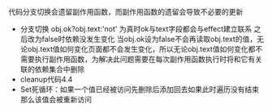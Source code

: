 代码分支切换会遗留副作用函数，而副作用函数的遗留会导致不必要的更新

* 分支切换 obj.ok?obj.text:'not' 为真时ok与text字段都会与effect建立联系 之后改为false时依赖没发生变化
  当obj.ok设为false不会再读取obj.text的值，无论obj.text值如何变化页面都不会发生变化，所以无论obj.text值如何变化都不需要执行副作用函数，为解决此问题需要在每次副作用函数执行时将和它有关联的依赖集合中删除
* cleanup代码4.4
* Set死循环：如果一个值已经被访问先删除后添加回去如果此时遍历没有结束那么该值会被重新访问
